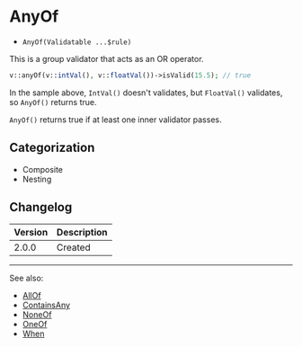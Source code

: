 # AnyOf

- `AnyOf(Validatable ...$rule)`

This is a group validator that acts as an OR operator.

```php
v::anyOf(v::intVal(), v::floatVal())->isValid(15.5); // true
```

In the sample above, `IntVal()` doesn't validates, but `FloatVal()` validates,
so `AnyOf()` returns true.

`AnyOf()` returns true if at least one inner validator passes.

## Categorization

- Composite
- Nesting

## Changelog

Version | Description
--------|-------------
  2.0.0 | Created

***
See also:

- [AllOf](AllOf.md)
- [ContainsAny](ContainsAny.md)
- [NoneOf](NoneOf.md)
- [OneOf](OneOf.md)
- [When](When.md)
